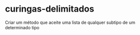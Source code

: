 # curingas-delimitados
Criar um método que aceite uma lista de qualquer subtipo de um determinado tipo
